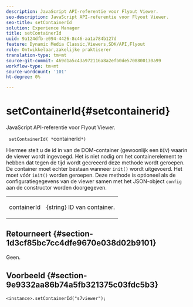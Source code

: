 ```yaml
---
description: JavaScript API-referentie voor Flyout Viewer.
seo-description: JavaScript API-referentie voor Flyout Viewer.
seo-title: setContainerId
solution: Experience Manager
title: setContainerId
uuid: 9a124dfb-e094-4426-8c46-aa1a784b127d
feature: Dynamic Media Classic,Viewers,SDK/API,Flyout
role: Ontwikkelaar,zakelijke praktiserer
translation-type: tm+mt
source-git-commit: 469d1a5c43a972116a8a2efb0de5708800130a99
workflow-type: tm+mt
source-wordcount: '101'
ht-degree: 0%

---
```



# setContainerId{#setcontainerid}

JavaScript API-referentie voor Flyout Viewer.

` setContainerId( *`containerId`*)`

Hiermee stelt u de id in van de DOM-container (gewoonlijk een `DIV`) waarin de viewer wordt ingevoegd. Het is niet nodig om het containerelement te hebben dat tegen de tijd wordt gecreeerd deze methode wordt geroepen. De container moet echter bestaan wanneer `init()` wordt uitgevoerd. Het moet vóór `init()` worden geroepen. Deze methode is optioneel als de configuratiegegevens van de viewer samen met het JSON-object `config` aan de constructor worden doorgegeven.

<table id="table_896DFF34A68A403DB93A6D597461A573"> 
 <tbody> 
  <tr> 
   <td colname="col1"> <p> <span class="codeph"> <span class="varname"> containerId  </span> </span> </p> </td> 
   <td colname="col2"> <p> <span class="codeph"> {string}  </span> ID van container. </p> </td> 
  </tr> 
 </tbody> 
</table>

## Retourneert {#section-1d3cf85bc7cc4dfe9670e038d02b9101}

Geen.

## Voorbeeld {#section-9e9332aa86b74a5fb321375c03fdc5b3}

```
<instance>.setContainerId("s7viewer");
```

